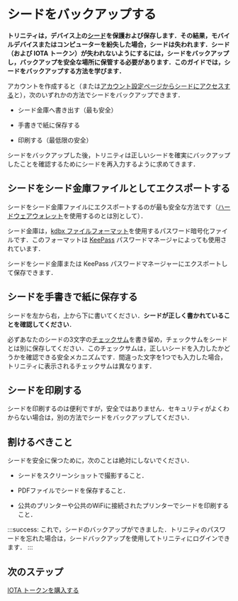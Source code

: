 # シードをバックアップする
<!-- # Back up your seed -->

**トリニティは，デバイス上の[シード](root://getting-started/0.1/clients/seeds.md)を保護および保存します．その結果，モバイルデバイスまたはコンピューターを紛失した場合，シードは失われます．シード（および IOTA トークン）が失われないようにするには，シードをバックアップし，バックアップを安全な場所に保管する必要があります．このガイドでは，シードをバックアップする方法を学びます．**
<!-- **Trinity secures and stores your [seed](root://getting-started/0.1/clients/seeds.md) on your device. As a result, if you were to ever lose your mobile device or computer, your seed would be lost. To avoid losing your seed (and your IOTA tokens), you must back it up and keep the backup in a safe place. In this guide, you learn how to back up your seed.** -->

アカウントを作成すると（または[アカウント設定ページからシードにアクセスする](../how-to-guides/manage-your-account.md)と），次のいずれかの方法でシードをバックアップできます．
<!-- When you create an account (or [access your seed from the account management page](../how-to-guides/manage-your-account.md)) you can back up your seed, using one of the following options: -->

- シード金庫へ書き出す（最も安全）
<!-- - SeedVault file (most secure) -->
- 手書きで紙に保存する
<!-- - Paper copy -->
- 印刷する（最低限の安全）
<!-- - Printed copy (least secure) -->

シードをバックアップした後，トリニティは正しいシードを確実にバックアップしたことを確認するためにシードを再入力するように求めてきます．
<!-- After backing up your seed, Trinity asks you to re-enter your seed to make sure that you backed up the correct one. -->

## シードをシード金庫ファイルとしてエクスポートする
<!-- ## Export your seed as a SeedVault file -->

シードをシード金庫ファイルにエクスポートするのが最も安全な方法です（[ハードウェアウォレット](../concepts/hardware-wallet.md)を使用するのとは別として）．
<!-- Exporting your seed to a SeedVault file is the most secure option (apart from using a [hardware wallet](../concepts/hardware-wallet.md)). -->

シード金庫は，[kdbx ファイルフォーマット](https://keepass.info/help/kb/kdbx_4.html)を使用するパスワード暗号化ファイルです．このフォーマットは [KeePass](https://keepass.info/) パスワードマネージャによっても使用されています．
<!-- SeedVault is a password-encrypted file that uses the [kdbx file format](https://keepass.info/help/kb/kdbx_4.html). This format is also used by the [KeePass](https://keepass.info/) password manager. -->

シードをシード金庫または KeePass パスワードマネージャーにエクスポートして保存できます．
<!-- You can export and store your seed in SeedVault or in the KeePass password manager. -->

## シードを手書きで紙に保存する
<!-- ## Write your seed on a piece of paper -->

シードを左から右，上から下に書いてください．**シードが正しく書かれていることを確認してください**．
<!-- Write your seed from left to right, top to bottom. **Check that your seed is written correctly.** -->

必ずあなたのシードの3文字の[チェックサム](root://getting-started/0.1/clients/checksums.md)を書き留め，チェックサムをシードとは別に保存してください．このチェックサムは，正しいシードを入力したかどうかを確認できる安全メカニズムです．間違った文字を1つでも入力した場合，トリニティに表示されるチェックサムは異なります．
<!-- Make sure to write your seed's 3-letter [checksum](root://getting-started/0.1/clients/checksums.md) and keep it separate from your seed. This checksum is a safety mechanism that allows you to check whether you entered the correct seed. If you enter one wrong character, the checksum that's displayed in Trinity will be different. -->

## シードを印刷する
<!-- ## Print your seed -->

シードを印刷するのは便利ですが，安全ではありません．セキュリティがよくわからない場合は，別の方法でシードをバックアップしてください．
<!-- Although printing your seed is convenient, it can be unsafe. If you're unsure about security, then use another option to back up your seed. -->

## 割けるべきこと
<!-- ## What to avoid -->

シードを安全に保つために，次のことは絶対にしないでください．
<!-- To keep your seed safe you should never do any of the following: -->

- シードをスクリーンショットで撮影すること．
<!-- - Screenshot your seed. -->
- PDFファイルでシードを保存すること．
<!-- - Print your seed on PDF file -->
- 公共のプリンターや公共のWiFiに接続されたプリンターでシードを印刷すること．
<!-- - Print your seed from a public printer or one that's connected to WiFi -->

:::success:
これで，シードのバックアップができました．トリニティのパスワードを忘れた場合は，シードバックアップを使用してトリニティにログインできます．
:::
<!-- :::success: -->
<!-- Now you have a backup of your seed. If you ever forget your Trinity password, you can use your seed backup to log into Trinity. -->
<!-- ::: -->

## 次のステップ
<!-- ## Next steps -->

[IOTA トークンを購入する](../how-to-guides/buy-iota.md)
<!-- [Buy IOTA tokens](../how-to-guides/buy-iota.md) -->
